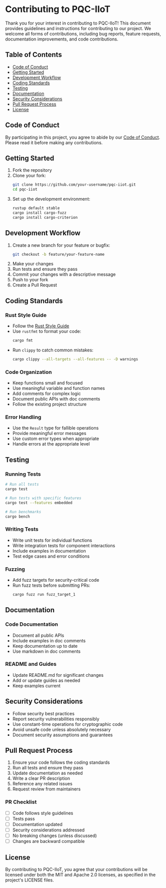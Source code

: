 # Contributing to PQC-IIoT

Thank you for your interest in contributing to PQC-IIoT! This document provides guidelines and instructions for contributing to our project. We welcome all forms of contributions, including bug reports, feature requests, documentation improvements, and code contributions.

## Table of Contents

- [Code of Conduct](#code-of-conduct)
- [Getting Started](#getting-started)
- [Development Workflow](#development-workflow)
- [Coding Standards](#coding-standards)
- [Testing](#testing)
- [Documentation](#documentation)
- [Security Considerations](#security-considerations)
- [Pull Request Process](#pull-request-process)
- [License](#license)

## Code of Conduct

By participating in this project, you agree to abide by our [Code of Conduct](CODE_OF_CONDUCT.md). Please read it before making any contributions.

## Getting Started

1. Fork the repository
2. Clone your fork:
   ```bash
   git clone https://github.com/your-username/pqc-iiot.git
   cd pqc-iiot
   ```
3. Set up the development environment:
   ```bash
   rustup default stable
   cargo install cargo-fuzz
   cargo install cargo-criterion
   ```

## Development Workflow

1. Create a new branch for your feature or bugfix:
   ```bash
   git checkout -b feature/your-feature-name
   ```
2. Make your changes
3. Run tests and ensure they pass
4. Commit your changes with a descriptive message
5. Push to your fork
6. Create a Pull Request

## Coding Standards

### Rust Style Guide

- Follow the [Rust Style Guide](https://doc.rust-lang.org/1.0.0/style/README.html)
- Use `rustfmt` to format your code:
  ```bash
  cargo fmt
  ```
- Run `clippy` to catch common mistakes:
  ```bash
  cargo clippy --all-targets --all-features -- -D warnings
  ```

### Code Organization

- Keep functions small and focused
- Use meaningful variable and function names
- Add comments for complex logic
- Document public APIs with doc comments
- Follow the existing project structure

### Error Handling

- Use the `Result` type for fallible operations
- Provide meaningful error messages
- Use custom error types when appropriate
- Handle errors at the appropriate level

## Testing

### Running Tests

```bash
# Run all tests
cargo test

# Run tests with specific features
cargo test --features embedded

# Run benchmarks
cargo bench
```

### Writing Tests

- Write unit tests for individual functions
- Write integration tests for component interactions
- Include examples in documentation
- Test edge cases and error conditions

### Fuzzing

- Add fuzz targets for security-critical code
- Run fuzz tests before submitting PRs:
  ```bash
  cargo fuzz run fuzz_target_1
  ```

## Documentation

### Code Documentation

- Document all public APIs
- Include examples in doc comments
- Keep documentation up to date
- Use markdown in doc comments

### README and Guides

- Update README.md for significant changes
- Add or update guides as needed
- Keep examples current

## Security Considerations

- Follow security best practices
- Report security vulnerabilities responsibly
- Use constant-time operations for cryptographic code
- Avoid unsafe code unless absolutely necessary
- Document security assumptions and guarantees

## Pull Request Process

1. Ensure your code follows the coding standards
2. Run all tests and ensure they pass
3. Update documentation as needed
4. Write a clear PR description
5. Reference any related issues
6. Request review from maintainers

### PR Checklist

- [ ] Code follows style guidelines
- [ ] Tests pass
- [ ] Documentation updated
- [ ] Security considerations addressed
- [ ] No breaking changes (unless discussed)
- [ ] Changes are backward compatible

## License

By contributing to PQC-IIoT, you agree that your contributions will be licensed under both the MIT and Apache 2.0 licenses, as specified in the project's LICENSE files. 